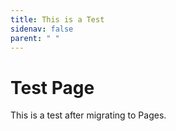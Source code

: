 ```yaml
---
title: This is a Test
sidenav: false
parent: " "
---
```

# T﻿est Page

T﻿his is a test after migrating to Pages.
